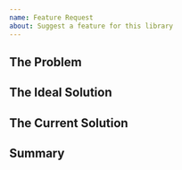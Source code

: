 ```yaml
---
name: Feature Request
about: Suggest a feature for this library
---
```


## The Problem

<!-- What problem is your feature trying to solve? What would become easier or possible if feature was implemented? -->

## The Ideal Solution

<!-- What is your ideal solution to the problem? What would you like this feature to do? -->

## The Current Solution

<!-- What is the current solution to the problem, if any? -->

## Summary

<!-- A short summary of your feature request. -->
